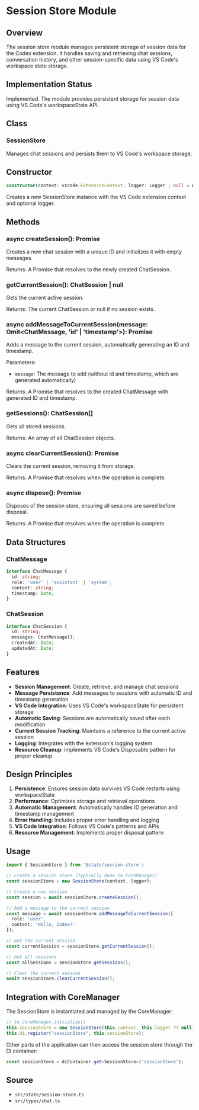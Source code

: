 # Session Store Module

## Overview

The session store module manages persistent storage of session data for the Codex extension. It handles saving and retrieving chat sessions, conversation history, and other session-specific data using VS Code's workspace state storage.

## Implementation Status

Implemented. The module provides persistent storage for session data using VS Code's workspaceState API.

## Class

### SessionStore

Manages chat sessions and persists them to VS Code's workspace storage.

## Constructor

```typescript
constructor(context: vscode.ExtensionContext, logger: Logger | null = null)
```

Creates a new SessionStore instance with the VS Code extension context and optional logger.

## Methods

### async createSession(): Promise<ChatSession>

Creates a new chat session with a unique ID and initializes it with empty messages.

Returns: A Promise that resolves to the newly created ChatSession.

### getCurrentSession(): ChatSession | null

Gets the current active session.

Returns: The current ChatSession or null if no session exists.

### async addMessageToCurrentSession(message: Omit<ChatMessage, 'id' | 'timestamp'>): Promise<ChatMessage>

Adds a message to the current session, automatically generating an ID and timestamp.

Parameters:
- `message`: The message to add (without id and timestamp, which are generated automatically)

Returns: A Promise that resolves to the created ChatMessage with generated ID and timestamp.

### getSessions(): ChatSession[]

Gets all stored sessions.

Returns: An array of all ChatSession objects.

### async clearCurrentSession(): Promise<void>

Clears the current session, removing it from storage.

Returns: A Promise that resolves when the operation is complete.

### async dispose(): Promise<void>

Disposes of the session store, ensuring all sessions are saved before disposal.

Returns: A Promise that resolves when the operation is complete.

## Data Structures

### ChatMessage
```typescript
interface ChatMessage {
  id: string;
  role: 'user' | 'assistant' | 'system';
  content: string;
  timestamp: Date;
}
```

### ChatSession
```typescript
interface ChatSession {
  id: string;
  messages: ChatMessage[];
  createdAt: Date;
  updatedAt: Date;
}
```

## Features

- **Session Management**: Create, retrieve, and manage chat sessions
- **Message Persistence**: Add messages to sessions with automatic ID and timestamp generation
- **VS Code Integration**: Uses VS Code's workspaceState for persistent storage
- **Automatic Saving**: Sessions are automatically saved after each modification
- **Current Session Tracking**: Maintains a reference to the current active session
- **Logging**: Integrates with the extension's logging system
- **Resource Cleanup**: Implements VS Code's Disposable pattern for proper cleanup

## Design Principles

1. **Persistence**: Ensures session data survives VS Code restarts using workspaceState
2. **Performance**: Optimizes storage and retrieval operations
3. **Automatic Management**: Automatically handles ID generation and timestamp management
4. **Error Handling**: Includes proper error handling and logging
5. **VS Code Integration**: Follows VS Code's patterns and APIs
6. **Resource Management**: Implements proper disposal pattern

## Usage

```typescript
import { SessionStore } from '@state/session-store';

// Create a session store (typically done in CoreManager)
const sessionStore = new SessionStore(context, logger);

// Create a new session
const session = await sessionStore.createSession();

// Add a message to the current session
const message = await sessionStore.addMessageToCurrentSession({
  role: 'user',
  content: 'Hello, Codex!'
});

// Get the current session
const currentSession = sessionStore.getCurrentSession();

// Get all sessions
const allSessions = sessionStore.getSessions();

// Clear the current session
await sessionStore.clearCurrentSession();
```

## Integration with CoreManager

The SessionStore is instantiated and managed by the CoreManager:

```typescript
// In CoreManager.initialize()
this.sessionStore = new SessionStore(this.context, this.logger ?? null);
this.di.register("sessionStore", this.sessionStore);
```

Other parts of the application can then access the session store through the DI container:

```typescript
const sessionStore = diContainer.get<SessionStore>('sessionStore');
```

## Source

- `src/state/session-store.ts`
- `src/types/chat.ts`